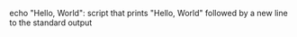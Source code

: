 echo "Hello, World": script that prints "Hello, World" followed by a new line to the standard output
